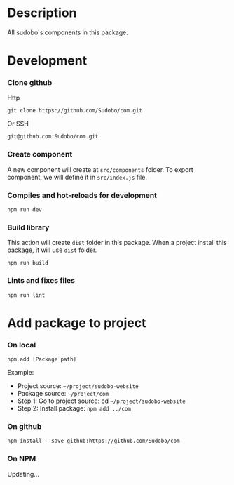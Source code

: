 # Description
All sudobo's components in this package.


# Development
### Clone github
Http
```
git clone https://github.com/Sudobo/com.git
```
Or SSH
```
git@github.com:Sudobo/com.git
```

### Create component
A new component will create at `src/components` folder.
To export component, we will define it in `src/index.js` file.

### Compiles and hot-reloads for development
```
npm run dev
```

### Build library
This action will create `dist` folder in this package. When a project install this package, it will use `dist` folder.

```
npm run build
```

### Lints and fixes files
```
npm run lint
```

# Add package to project
### On local
```
npm add [Package path]
```
Example:
- Project source: `~/project/sudobo-website`
- Package source: `~/project/com`
- Step 1: Go to project source: cd `~/project/sudobo-website`
- Step 2: Install package: `npm add ../com`

### On github
```
npm install --save github:https://github.com/Sudobo/com
```

### On NPM
Updating...
